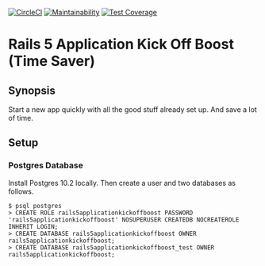 [![CircleCI](https://circleci.com/gh/strehlst/rails-5-application-kick-off-boost/tree/master.svg?style=svg)](https://circleci.com/gh/strehlst/rails-5-application-kick-off-boost/tree/master)  [![Maintainability](https://api.codeclimate.com/v1/badges/76b812c3334a3c753fe1/maintainability)](https://codeclimate.com/github/strehlst/rails-5-application-kick-off-boost/maintainability)  [![Test Coverage](https://api.codeclimate.com/v1/badges/76b812c3334a3c753fe1/test_coverage)](https://codeclimate.com/github/strehlst/rails-5-application-kick-off-boost/test_coverage)
# Rails 5 Application Kick Off Boost (Time Saver)

## Synopsis
Start a new app quickly with all the good stuff already set up. And save a lot of time.

## Setup
### Postgres Database
Install Postgres 10.2 locally. Then create a user and two databases as follows.

```
$ psql postgres
> CREATE ROLE rails5applicationkickoffboost PASSWORD 'rails5applicationkickoffboost' NOSUPERUSER CREATEDB NOCREATEROLE INHERIT LOGIN;
> CREATE DATABASE rails5applicationkickoffboost OWNER rails5applicationkickoffboost;
> CREATE DATABASE rails5applicationkickoffboost_test OWNER rails5applicationkickoffboost;
```
